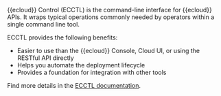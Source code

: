 {{ecloud}} Control (ECCTL) is the command-line interface for {{ecloud}} APIs. It wraps typical operations commonly needed by operators within a single command line tool.

ECCTL provides the following benefits: 

- Easier to use than the {{ecloud}} Console, Cloud UI, or using the RESTful API directly
- Helps you automate the deployment lifecycle
- Provides a foundation for integration with other tools

Find more details in the [ECCTL documentation](ecctl://reference/index.md).